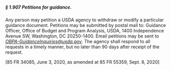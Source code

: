 ##### § 1.907 Petitions for guidance. #####

Any person may petition a USDA agency to withdraw or modify a particular guidance document. Petitions may be submitted by postal mail to: Guidance Officer, Office of Budget and Program Analysis, USDA, 1400 Independence Avenue SW, Washington, DC 20250-1400. Email petitions may be sent to *OBPA-GuidanceInquiries@usda.gov*. The agency shall respond to all requests in a timely manner, but no later than 90 days after receipt of the request.

[85 FR 34085, June 3, 2020, as amended at 85 FR 55359, Sept. 8, 2020]